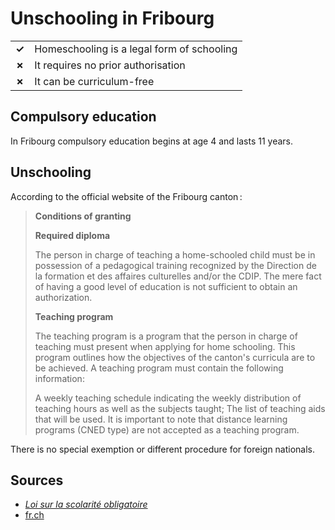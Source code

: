 # Unschooling in Fribourg

|       |                                            |
| ----- | ------------------------------------------ |
| **✓** | Homeschooling is a legal form of schooling |
| **✗** | It requires no prior authorisation         |
| **✗** | It can be curriculum-free                  |

## Compulsory education

In Fribourg compulsory education begins at age 4 and lasts 11 years.

## Unschooling

According to the official website of the Fribourg canton :

> **Conditions of granting**
>
> **Required diploma**
>
> The person in charge of teaching a home-schooled child must be in possession of a pedagogical training recognized by the Direction de la formation et des affaires culturelles and/or the CDIP. The mere fact of having a good level of education is not sufficient to obtain an authorization.
>
> **Teaching program**
>
> The teaching program is a program that the person in charge of teaching must present when applying for home schooling. This program outlines how the objectives of the canton's curricula are to be achieved. A teaching program must contain the following information:
>
> A weekly teaching schedule indicating the weekly distribution of teaching hours as well as the subjects taught;
> The list of teaching aids that will be used.
> It is important to note that distance learning programs (CNED type) are not accepted as a teaching program.

There is no special exemption or different procedure for foreign nationals.

## Sources

- [_Loi sur la scolarité obligatoire_](https://www.co-gruyere.ch/wp-content/uploads/2018/08/LS.pdf)
- [fr.ch](https://www.fr.ch/formation-et-ecoles/scolarite-obligatoire/scolarisation-a-domicile)
